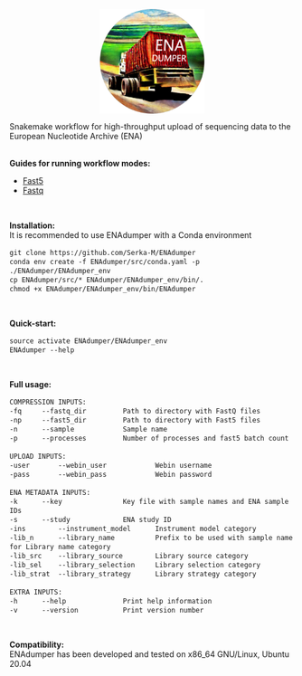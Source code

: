 <p align="center">
<img align="center" width="185" height="185" src="msc/enadumper_logo.png" alt="logo" style="zoom:100%;" />
</p>
Snakemake workflow for high-throughput upload of sequencing data to the European Nucleotide Archive (ENA)<br/><br/>

**Guides for running workflow modes:**
* [Fast5](msc/wf-fast5.md)
* [Fastq](msc/wf-fastq.md)
<br/>

**Installation:** <br/>
It is recommended to use ENAdumper with a Conda environment
```
git clone https://github.com/Serka-M/ENAdumper
conda env create -f ENAdumper/src/conda.yaml -p ./ENAdumper/ENAdumper_env
cp ENAdumper/src/* ENAdumper/ENAdumper_env/bin/.
chmod +x ENAdumper/ENAdumper_env/bin/ENAdumper
```
<br/>

**Quick-start:** 
```
source activate ENAdumper/ENAdumper_env
ENAdumper --help
```
<br/>

**Full usage:**
```
COMPRESSION INPUTS:
-fq		--fastq_dir			Path to directory with FastQ files 
-np		--fast5_dir			Path to directory with Fast5 files 
-n		--sample			Sample name 
-p		--processes			Number of processes and fast5 batch count 
 
UPLOAD INPUTS:
-user		--webin_user			Webin username 
-pass		--webin_pass			Webin password 
 
ENA METADATA INPUTS:
-k		--key				Key file with sample names and ENA sample IDs 
-s		--study				ENA study ID 
-ins		--instrument_model		Instrument model category
-lib_n		--library_name			Prefix to be used with sample name for Library name category
-lib_src	--library_source		Library source category
-lib_sel	--library_selection		Library selection category
-lib_strat	--library_strategy		Library strategy category

EXTRA INPUTS:
-h		--help				Print help information
-v		--version			Print version number
```
<br/>

**Compatibility:** <br/>
ENAdumper has been developed and tested on x86_64 GNU/Linux, Ubuntu 20.04

[//]: # (Written by Mantas Sereika)
